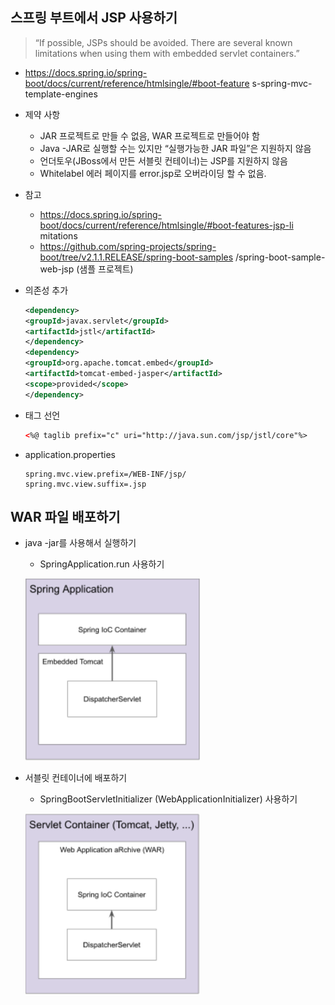 ## 스프링 부트에서 JSP 사용하기
>“If possible, JSPs should be avoided. There are several known limitations when using  them with embedded servlet containers.” 
- https://docs.spring.io/spring-boot/docs/current/reference/htmlsingle/#boot-feature  s-spring-mvc-template-engines  
- 제약 사항 
    * JAR 프로젝트로 만들 수 없음, WAR 프로젝트로 만들어야 함 
    * Java -JAR로 실행할 수는 있지만 “실행가능한 JAR 파일”은 지원하지 않음 
    * 언더토우(JBoss에서 만든 서블릿 컨테이너)는 JSP를 지원하지 않음
    * Whitelabel 에러 페이지를 error.jsp로 오버라이딩 할 수 없음.
- 참고 
    * https://docs.spring.io/spring-boot/docs/current/reference/htmlsingle/#boot-features-jsp-li mitations 
    * https://github.com/spring-projects/spring-boot/tree/v2.1.1.RELEASE/spring-boot-samples /spring-boot-sample-web-jsp (샘플 프로젝트)
- 의존성 추가

    ```xml
    <dependency> 
    <groupId>javax.servlet</groupId> 
    <artifactId>jstl</artifactId> 
    </dependency> 
    <dependency> 
    <groupId>org.apache.tomcat.embed</groupId> 
    <artifactId>tomcat-embed-jasper</artifactId> 
    <scope>provided</scope> 
    </dependency>
    ```
  
- 태그 선언 

    ```html
    <%@ taglib prefix="c" uri="http://java.sun.com/jsp/jstl/core"%>
    ```

- application.properties

    ```properties
    spring.mvc.view.prefix=/WEB-INF/jsp/
    spring.mvc.view.suffix=.jsp
    ```

## WAR 파일 배포하기
- java -jar를 사용해서 실행하기
  * SpringApplication.run 사용하기 

  ![](./img01.png)

- 서블릿 컨테이너에 배포하기 
  * SpringBootServletInitializer (WebApplicationInitializer) 사용하기

  ![](./img02.png)